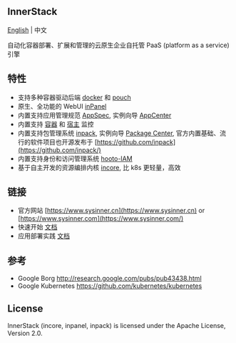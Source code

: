 ## InnerStack

[English](./README.md) | 中文

自动化容器部署、扩展和管理的云原生企业自托管 PaaS (platform as a service) 引擎


## 特性

* 支持多种容器驱动后端 [docker](https://www.docker.com/) 和 [pouch](http://pouchcontainer.io/)
* 原生、全功能的 WebUI [inPanel](https://www.sysinner.cn/gdoc/view/si/intro/inpanel.md)
* 内置支持应用管理规范 [AppSpec](https://www.sysinner.cn/gdoc/view/si/app/spec-define.md), 实例向导 [AppCenter](https://www.sysinner.cn/si/app)
* 内置支持 [容器](https://www.sysinner.cn/gdoc/view/si/pod/info.md) 和 [宿主](https://www.sysinner.cn/gdoc/view/si/ops/host/cluster.md) 监控
* 内置支持包管理系统 [inpack](https://www.sysinner.cn/gdoc/view/inpack/webui/index.md), 实例向导 [Package Center](https://www.sysinner.cn/si/inpack), 官方内置基础、流行的软件项目也开源发布于 [https://github.com/inpack](https://github.com/inpack/)
* 内置支持身份和访问管理系统 [hooto-IAM](https://github.com/hooto/iam)
* 基于自主开发的资源编排内核 [incore](https://github.com/sysinner/incore/), 比 k8s 更轻量，高效


## 链接

* 官方网站 [https://www.sysinner.cn](https://www.sysinner.cn) or [https://www.sysinner.com](https://www.sysinner.com/)
* 快速开始 [文档](https://www.sysinner.cn/gdoc/view/si/)
* 应用部署实践 [文档](https://www.sysinner.cn/gdoc/view/app-guide/)


## 参考

* Google Borg <http://research.google.com/pubs/pub43438.html>
* Google Kubernetes <https://github.com/kubernetes/kubernetes>


## License

InnerStack (incore, inpanel, inpack) is licensed under the Apache License, Version 2.0.

